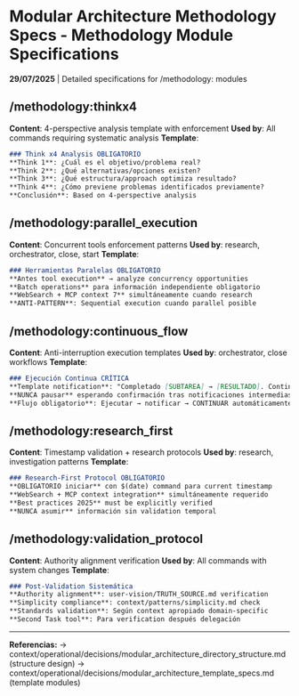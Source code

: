 # Modular Architecture Methodology Specs - Methodology Module Specifications

**29/07/2025** | Detailed specifications for /methodology: modules

## /methodology:thinkx4
**Content**: 4-perspective analysis template with enforcement
**Used by**: All commands requiring systematic analysis
**Template**:
```markdown
### Think x4 Analysis OBLIGATORIO
**Think 1**: ¿Cuál es el objetivo/problema real?
**Think 2**: ¿Qué alternativas/opciones existen?  
**Think 3**: ¿Qué estructura/approach optimiza resultado?
**Think 4**: ¿Cómo previene problemas identificados previamente?
**Conclusión**: Based on 4-perspective analysis
```

## /methodology:parallel_execution
**Content**: Concurrent tools enforcement patterns
**Used by**: research, orchestrator, close, start
**Template**:
```markdown
### Herramientas Paralelas OBLIGATORIO
**Antes tool execution** → analyze concurrency opportunities
**Batch operations** para información independiente obligatorio
**WebSearch + MCP context 7** simultáneamente cuando research
**ANTI-PATTERN**: Sequential execution cuando parallel posible
```

## /methodology:continuous_flow
**Content**: Anti-interruption execution templates
**Used by**: orchestrator, close workflows
**Template**:
```markdown
### Ejecución Continua CRÍTICA
**Template notification**: "Completado [SUBTAREA] → [RESULTADO]. Continuando automáticamente con [SIGUIENTE] (progreso: X/Y)."
**NUNCA pausar** esperando confirmación tras notificaciones intermedias
**Flujo obligatorio**: Ejecutar → notificar → CONTINUAR automáticamente → completar TODO
```

## /methodology:research_first
**Content**: Timestamp validation + research protocols
**Used by**: research, investigation patterns
**Template**:
```markdown
### Research-First Protocol OBLIGATORIO
**OBLIGATORIO iniciar** con $(date) command para current timestamp
**WebSearch + MCP context integration** simultáneamente requerido
**Best practices 2025** must be explicitly verified
**NUNCA asumir** información sin validation temporal
```

## /methodology:validation_protocol
**Content**: Authority alignment verification
**Used by**: All commands with system changes
**Template**:
```markdown
### Post-Validation Sistemática
**Authority alignment**: user-vision/TRUTH_SOURCE.md verification
**Simplicity compliance**: context/patterns/simplicity.md check
**Standards validation**: Según context apropiado domain-specific
**Second Task tool**: Para verification después delegación
```

---
**Referencias:** → context/operational/decisions/modular_architecture_directory_structure.md (structure design)
→ context/operational/decisions/modular_architecture_template_specs.md (template modules)